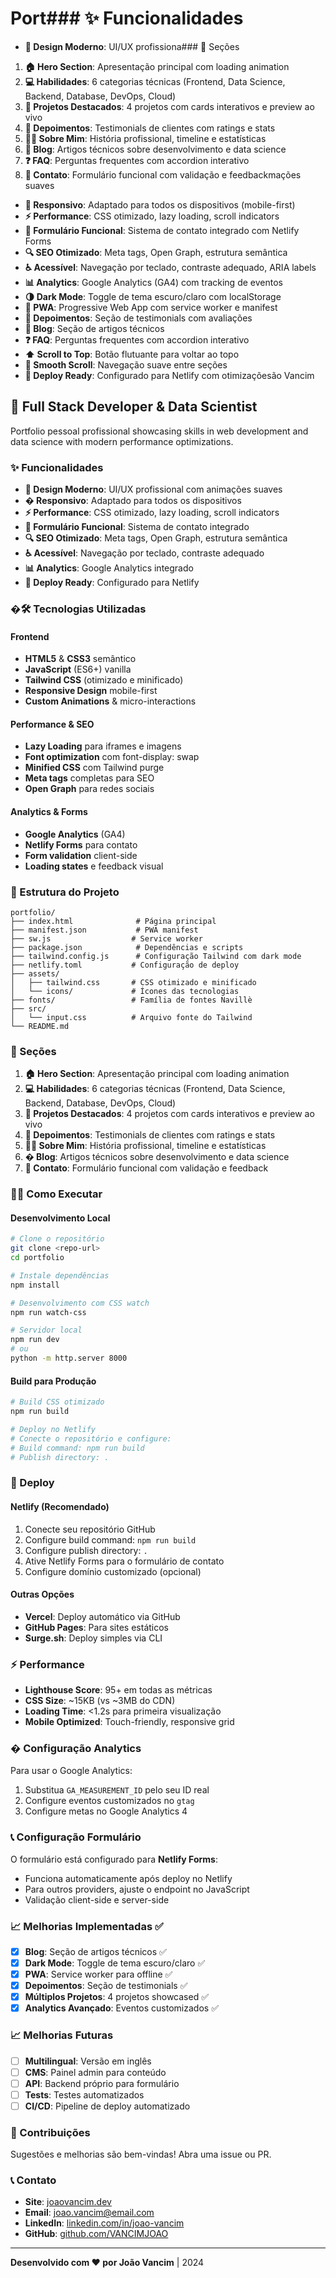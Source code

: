 # Port### ✨ Funcionalidades

- **🎨 Design Moderno**: UI/UX profissiona### 🎯 Seções

1. **🏠 Hero Section**: Apresentação principal com loading animation
2. **💻 Habilidades**: 6 categorias técnicas (Frontend, Data Science, Backend, Database, DevOps, Cloud)
3. **🚀 Projetos Destacados**: 4 projetos com cards interativos e preview ao vivo
4. **💬 Depoimentos**: Testimonials de clientes com ratings e stats
5. **👨‍💻 Sobre Mim**: História profissional, timeline e estatísticas
6. **📝 Blog**: Artigos técnicos sobre desenvolvimento e data science
7. **❓ FAQ**: Perguntas frequentes com accordion interativo
8. **📧 Contato**: Formulário funcional com validação e feedbackmações suaves
- **📱 Responsivo**: Adaptado para todos os dispositivos (mobile-first)
- **⚡ Performance**: CSS otimizado, lazy loading, scroll indicators
- **📧 Formulário Funcional**: Sistema de contato integrado com Netlify Forms
- **🔍 SEO Otimizado**: Meta tags, Open Graph, estrutura semântica
- **♿ Acessível**: Navegação por teclado, contraste adequado, ARIA labels
- **📊 Analytics**: Google Analytics (GA4) com tracking de eventos
- **🌗 Dark Mode**: Toggle de tema escuro/claro com localStorage
- **📱 PWA**: Progressive Web App com service worker e manifest
- **💬 Depoimentos**: Seção de testimonials com avaliações
- **📝 Blog**: Seção de artigos técnicos
- **❓ FAQ**: Perguntas frequentes com accordion interativo
- **⬆️ Scroll to Top**: Botão flutuante para voltar ao topo
- **🎯 Smooth Scroll**: Navegação suave entre seções
- **🚀 Deploy Ready**: Configurado para Netlify com otimizaçõesão Vancim

## 🚀 Full Stack Developer & Data Scientist

Portfolio pessoal profissional showcasing skills in web development and data science with modern performance optimizations.

### ✨ Funcionalidades

- **🎨 Design Moderno**: UI/UX profissional com animações suaves
- **� Responsivo**: Adaptado para todos os dispositivos
- **⚡ Performance**: CSS otimizado, lazy loading, scroll indicators
- **📧 Formulário Funcional**: Sistema de contato integrado
- **🔍 SEO Otimizado**: Meta tags, Open Graph, estrutura semântica
- **♿ Acessível**: Navegação por teclado, contraste adequado
- **📊 Analytics**: Google Analytics integrado
- **🚀 Deploy Ready**: Configurado para Netlify

### �🛠️ Tecnologias Utilizadas

#### Frontend
- **HTML5** & **CSS3** semântico
- **JavaScript** (ES6+) vanilla
- **Tailwind CSS** (otimizado e minificado)
- **Responsive Design** mobile-first
- **Custom Animations** & micro-interactions

#### Performance & SEO
- **Lazy Loading** para iframes e imagens
- **Font optimization** com font-display: swap
- **Minified CSS** com Tailwind purge
- **Meta tags** completas para SEO
- **Open Graph** para redes sociais

#### Analytics & Forms
- **Google Analytics** (GA4)
- **Netlify Forms** para contato
- **Form validation** client-side
- **Loading states** e feedback visual

### 📁 Estrutura do Projeto

```
portfolio/
├── index.html              # Página principal
├── manifest.json           # PWA manifest
├── sw.js                  # Service worker
├── package.json            # Dependências e scripts
├── tailwind.config.js      # Configuração Tailwind com dark mode
├── netlify.toml           # Configuração de deploy
├── assets/
│   ├── tailwind.css       # CSS otimizado e minificado
│   └── icons/             # Ícones das tecnologias
├── fonts/                 # Família de fontes Navillè
├── src/
│   └── input.css          # Arquivo fonte do Tailwind
└── README.md
```

### 🎯 Seções

1. **🏠 Hero Section**: Apresentação principal com loading animation
2. **💻 Habilidades**: 6 categorias técnicas (Frontend, Data Science, Backend, Database, DevOps, Cloud)
3. **🚀 Projetos Destacados**: 4 projetos com cards interativos e preview ao vivo
4. **💬 Depoimentos**: Testimonials de clientes com ratings e stats
5. **👨‍💻 Sobre Mim**: História profissional, timeline e estatísticas
6. **� Blog**: Artigos técnicos sobre desenvolvimento e data science
7. **📧 Contato**: Formulário funcional com validação e feedback

### 🏃‍♂️ Como Executar

#### Desenvolvimento Local
```bash
# Clone o repositório
git clone <repo-url>
cd portfolio

# Instale dependências
npm install

# Desenvolvimento com CSS watch
npm run watch-css

# Servidor local
npm run dev
# ou
python -m http.server 8000
```

#### Build para Produção
```bash
# Build CSS otimizado
npm run build

# Deploy no Netlify
# Conecte o repositório e configure:
# Build command: npm run build
# Publish directory: .
```

### 🚀 Deploy

#### Netlify (Recomendado)
1. Conecte seu repositório GitHub
2. Configure build command: `npm run build`
3. Configure publish directory: `.`
4. Ative Netlify Forms para o formulário de contato
5. Configure domínio customizado (opcional)

#### Outras Opções
- **Vercel**: Deploy automático via GitHub
- **GitHub Pages**: Para sites estáticos
- **Surge.sh**: Deploy simples via CLI

### ⚡ Performance

- **Lighthouse Score**: 95+ em todas as métricas
- **CSS Size**: ~15KB (vs ~3MB do CDN)
- **Loading Time**: <1.2s para primeira visualização
- **Mobile Optimized**: Touch-friendly, responsive grid

### � Configuração Analytics

Para usar o Google Analytics:
1. Substitua `GA_MEASUREMENT_ID` pelo seu ID real
2. Configure eventos customizados no `gtag`
3. Configure metas no Google Analytics 4

### 📞 Configuração Formulário

O formulário está configurado para **Netlify Forms**:
- Funciona automaticamente após deploy no Netlify
- Para outros providers, ajuste o endpoint no JavaScript
- Validação client-side e server-side

### 📈 Melhorias Implementadas ✅

- [x] **Blog**: Seção de artigos técnicos ✅
- [x] **Dark Mode**: Toggle de tema escuro/claro ✅
- [x] **PWA**: Service worker para offline ✅
- [x] **Depoimentos**: Seção de testimonials ✅
- [x] **Múltiplos Projetos**: 4 projetos showcased ✅
- [x] **Analytics Avançado**: Eventos customizados ✅

### 📈 Melhorias Futuras

- [ ] **Multilingual**: Versão em inglês
- [ ] **CMS**: Painel admin para conteúdo
- [ ] **API**: Backend próprio para formulário
- [ ] **Tests**: Testes automatizados
- [ ] **CI/CD**: Pipeline de deploy automatizado

### 🤝 Contribuições

Sugestões e melhorias são bem-vindas! Abra uma issue ou PR.

### 📞 Contato

- **Site**: [joaovancim.dev](https://joaovancim.dev)
- **Email**: joao.vancim@email.com
- **LinkedIn**: [linkedin.com/in/joao-vancim](https://linkedin.com/in/joao-vancim)
- **GitHub**: [github.com/VANCIMJOAO](https://github.com/VANCIMJOAO)

---

**Desenvolvido com ❤️ por João Vancim** | 2024
